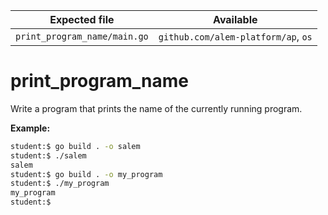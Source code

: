 | Expected file                | Available                           |
| ---------------------------- | ----------------------------------- |
| `print_program_name/main.go` | `github.com/alem-platform/ap`, `os` |

# print_program_name

Write a program that prints the name of the currently running program.

**Example:**

```sh
student:$ go build . -o salem
student:$ ./salem
salem
student:$ go build . -o my_program
student:$ ./my_program
my_program
student:$
```
